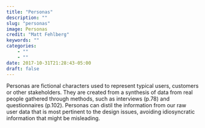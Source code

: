 ```yaml
---
title: "Personas"
description: ""
slug: "personas"
image: Personas
credit: "Matt Fehlberg"
keywords: ""
categories:
    - ""
    - ""
date: 2017-10-31T21:28:43-05:00
draft: false
---
```


Personas are fictional characters used to represent typical users, customers or other stakeholders. They are created from a synthesis of data from real people gathered through methods, such as interviews (p.78) and questionnaires (p.102). Personas can distil the information from our raw user data that is most pertinent to the design issues, avoiding idiosyncratic information that might be misleading.
